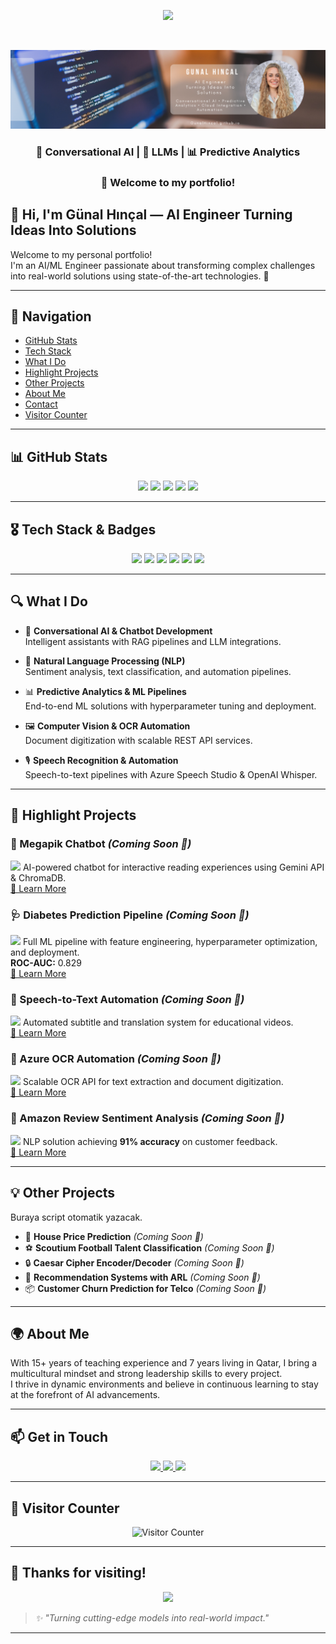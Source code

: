 <p align="center">
  <img src="https://readme-typing-svg.demolab.com?font=Fira+Code&weight=700&pause=1000&color=F7A248&center=true&vCenter=true&multiline=true&lines=AI+Engineer;Turning+Ideas+Into+Solutions" />
</p>

<br>

<p align="center">
  <img src="https://raw.githubusercontent.com/GunalHincal/GunalHincal.github.io/main/banner.png" alt="Banner" />
</p>

<h3 align="center">🧠 Conversational AI | 🤖 LLMs | 📊 Predictive Analytics</h3>
<h3 align="center">🚀 Welcome to my portfolio!</h3>

## 👋 Hi, I'm Günal Hınçal — AI Engineer Turning Ideas Into Solutions

Welcome to my personal portfolio!  
I'm an AI/ML Engineer passionate about transforming complex challenges into real-world solutions using state-of-the-art technologies. 🚀

---

## 🧭 Navigation

- [GitHub Stats](#github-stats)
- [Tech Stack](#tech-stack--badges)
- [What I Do](#what-i-do)
- [Highlight Projects](#highlight-projects)
- [Other Projects](#other-projects)
- [About Me](#about-me)
- [Contact](#get-in-touch)
- [Visitor Counter](#visitor-counter)

---

## 📊 GitHub Stats

<p align="center">
  <img src="https://github-profile-summary-cards.vercel.app/api/cards/profile-details?username=GunalHincal&theme=radical" />
  <img src="https://github-profile-summary-cards.vercel.app/api/cards/repos-per-language?username=GunalHincal&theme=radical" />
  <img src="https://github-profile-summary-cards.vercel.app/api/cards/most-commit-language?username=GunalHincal&theme=radical" />
  <img src="https://github-profile-summary-cards.vercel.app/api/cards/stats?username=GunalHincal&theme=radical" />
  <img src="https://github-profile-summary-cards.vercel.app/api/cards/productive-time?username=GunalHincal&theme=radical&utcOffset=3" />
</p>

---

## 🎖️ Tech Stack & Badges

<p align="center">
  <img src="https://img.shields.io/badge/Python-3776AB?style=for-the-badge&logo=python&logoColor=white" />
  <img src="https://img.shields.io/badge/FastAPI-009688?style=for-the-badge&logo=fastapi&logoColor=white" />
  <img src="https://img.shields.io/badge/Azure-0078D4?style=for-the-badge&logo=microsoftazure&logoColor=white" />
  <img src="https://img.shields.io/badge/LLMs-FF6F00?style=for-the-badge" />
  <img src="https://img.shields.io/badge/NLP-FF4081?style=for-the-badge" />
  <img src="https://img.shields.io/badge/GitHub%20Pages-222222?style=for-the-badge&logo=github&logoColor=white" />
</p>

---

## 🔍 What I Do

- 🤖 **Conversational AI & Chatbot Development**  
  Intelligent assistants with RAG pipelines and LLM integrations.

- 📝 **Natural Language Processing (NLP)**  
  Sentiment analysis, text classification, and automation pipelines.

- 📊 **Predictive Analytics & ML Pipelines**  
  End-to-end ML solutions with hyperparameter tuning and deployment.

- 🖼️ **Computer Vision & OCR Automation**  
  Document digitization with scalable REST API services.

- 🎙️ **Speech Recognition & Automation**  
  Speech-to-text pipelines with Azure Speech Studio & OpenAI Whisper.

---

## 🚀 Highlight Projects

### 📖 Megapik Chatbot *(Coming Soon 🚧)*
<img src="https://img.icons8.com/color/48/000000/chatbot.png" width="24"/> AI-powered chatbot for interactive reading experiences using Gemini API & ChromaDB.  
[🔗 Learn More](#)

### 🩺 Diabetes Prediction Pipeline *(Coming Soon 🚧)*
<img src="https://img.icons8.com/color/48/000000/artificial-intelligence.png" width="24"/> Full ML pipeline with feature engineering, hyperparameter optimization, and deployment.  
**ROC-AUC:** 0.829  
[🔗 Learn More](#)

### 📝 Speech-to-Text Automation *(Coming Soon 🚧)*
<img src="https://img.icons8.com/color/48/000000/microphone.png" width="24"/> Automated subtitle and translation system for educational videos.  
[🔗 Learn More](#)

### 🧾 Azure OCR Automation *(Coming Soon 🚧)*
<img src="https://img.icons8.com/color/48/000000/document--v1.png" width="24"/> Scalable OCR API for text extraction and document digitization.  
[🔗 Learn More](#)

### 🧠 Amazon Review Sentiment Analysis *(Coming Soon 🚧)*
<img src="https://img.icons8.com/color/48/000000/customer-feedback.png" width="24"/> NLP solution achieving **91% accuracy** on customer feedback.  
[🔗 Learn More](#)

---

## 💡 Other Projects

<!-- PROJECTS:START -->
Buraya script otomatik yazacak.
<!-- PROJECTS:END -->

- 🏡 **House Price Prediction** *(Coming Soon 🚧)*  
- ⚽ **Scoutium Football Talent Classification** *(Coming Soon 🚧)*  
- 🔒 **Caesar Cipher Encoder/Decoder** *(Coming Soon 🚧)*  
- 🛒 **Recommendation Systems with ARL** *(Coming Soon 🚧)*  
- 📦 **Customer Churn Prediction for Telco** *(Coming Soon 🚧)*  

---

## 🌍 About Me

With 15+ years of teaching experience and 7 years living in Qatar, I bring a multicultural mindset and strong leadership skills to every project.  
I thrive in dynamic environments and believe in continuous learning to stay at the forefront of AI advancements.

---

## 📫 Get in Touch

<p align="center">
  <a href="https://linkedin.com/in/gunalhincal" target="_blank">
    <img src="https://img.shields.io/badge/LinkedIn-Connect-blue?style=for-the-badge&logo=linkedin" />
  </a>
  <a href="mailto:gunalhincal@gmail.com" target="_blank">
    <img src="https://img.shields.io/badge/Email-Me-red?style=for-the-badge&logo=gmail&logoColor=white" />
  </a>
  <a href="https://github.com/GunalHincal" target="_blank">
    <img src="https://img.shields.io/badge/GitHub-Follow-black?style=for-the-badge&logo=github" />
  </a>
</p>

---

## 👀 Visitor Counter

<p align="center">
  <img src="https://komarev.com/ghpvc/?username=GunalHincal&style=flat-square&color=orange" alt="Visitor Counter" />
</p>

---

## 🙌 Thanks for visiting!

<p align="center">
  <img src="https://media.giphy.com/media/hvRJCLFzcasrR4ia7z/giphy.gif" width="50px" />
</p>

> *✨ "Turning cutting-edge models into real-world impact."*

---
